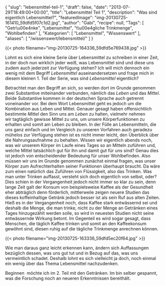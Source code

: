 {
    "slug": "lebensmittel-teil-1",
    "draft": false,
    "date": "2013-07-29T18:49:00+00:00",
    "title": "Lebensmittel Teil 1",
    "description": "Was sind eigentlich Lebensmittel?",
    "featuredImage": "img-20130725-161410_59dfd5f07c1d2.jpg",
    "author": "Gabi",
    "recipe": null,
    "Tags": [
        "Getr\u00e4nke",
        "Lebensmittel",
        "t\u00e4gliche Trinkmenge",
        "Wohlbefinden"
    ],
    "Kategorien": [
        "Lebensmittel",
        "Wissenswert"
    ],
    "aliases": [
        "\/wissenswert\/lebensmittel\/"
    ]
}

{{< photo filename="img-20130725-164336_59dfd5e769438.jpg" >}}

Lohnt es sich eine kleine Serie über Lebensmittel zu schreiben in einer Zeit, in der doch nun wirklich jeder weiß, was Lebensmittel sind und diese uns zudem auch jederzeit zur Verfügung stehen? Ich will mich dennoch ein wenig mit dem Begriff _Lebensmittel_ auseinandersetzen und frage mich in diesem kleinen 1. Teil der Serie, was sind _Lebensmittel_ eigentlich?

Betrachtet man den Begriff an sich, so werden dort im Grunde genommen zwei Substantive miteinander verbunden, nämlich das _Leben_ und das _Mittel_. Beide Substantive kommen in der deutschen Sprache auch getrennt voneinander vor. Bei dem Wort Lebensmittel geht es jedoch um die Kombination aus Leben und Mittel. Genauer gesagt haben offensichtlich bestimmte _Mittel_ den Sinn uns am _Leben_ zu halten, vielmehr nehmen wir tagtäglich gewisse Mittel zu uns, um unsere Körperfunktionen zu erhalten und somit am Leben zu bleiben. In der Fülle an Lebensmitteln, die uns ganz einfach und im Vergleich zu unseren Vorfahren auch geradezu mühelos zur Verfügung stehen ist es nicht immer leicht, den Überblick über die Nahrungsaufnahme zu behalten. Wissen wir eigentlich abends noch, was wir unserem Körper im Laufe eines Tages so an Mitteln zuführen und, welche Mittel tatsächlich gut für ihn und damit gut für uns sind? Genau dies ist jedoch von entscheidender Bedeutung für unser Wohlbefinden. Also müssen wir uns im Grunde genommen zunächst einmal fragen, was unser Körper zum Aufrechterhalten seiner Funktionen überhaupt braucht. Da wäre zum einen natürlich das Zuführen von Flüssigkeit, also das Trinken. Was man unter Trinken auffasst, versteht sich doch eigentlich von selbst, oder? Dies schien in der Vergangenheit jedoch nicht immer so klar zu sein, denn lange Zeit galt der Konsum von beispielsweise Kaffee als der Gesundheit eher abträglich denn förderlich, mittlerweile zeigen neuere Studien das dieses koffeinhaltige Getränk jedoch besser ist als sein Ruf aus alten Zeiten. Hieß es in der Vergangenheit noch, dass Kaffee stark entwässernd sei und deshalb die Menge, die man trinke, nicht zu der Menge an Getränken eines Tages hinzugezählt werden solle, so wird in neuesten Studien nicht seine entwässernde Wirkung betont. Im Gegenteil es wird sogar gesagt, dass Menschen, die täglich Kaffee trinken und somit an den Kaffeekonsum gewöhnt sind, diesen ruhig auf die tägliche Trinkmenge anrechnen können.

{{< photo filename="img-20130725-163336_59dfd5ec20f64.jpg" >}}

Wie man daraus ganz leicht erkennen kann, ändern sich Auffassungen bezüglich dessen, was uns gut tut und in Bezug auf das, was uns vermeintlich schadet. Deshalb lohnt es sich vielleicht ja doch, noch einmal ein wenig über das Thema Lebensmittel nachzudenken.

Beginnen  möchte ich im 2. Teil mit den Getränken. Im bin selber gespannt, was die Forschung noch an neueren Erkenntnissen bereithält.
